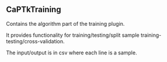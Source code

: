 ## CaPTkTraining

Contains the algorithm part of the training plugin.

It provides functionality for training/testing/split sample training-testing/cross-validation.

The input/output is in csv where each line is a sample.